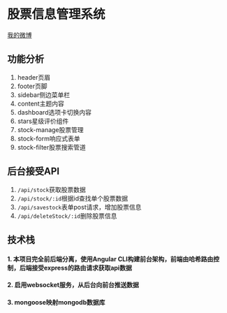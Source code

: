 # 股票信息管理系统

[我的微博](http://weibo.com/u/3826537889?refer_flag=1001030201_&is_all=1)

## 功能分析

1. header页眉
2. footer页脚
3. sidebar侧边菜单栏
4. content主题内容
5. dashboard选项卡切换内容
6. stars星级评价组件
7. stock-manage股票管理
8. stock-form响应式表单
9. stock-filter股票搜索管道

## 后台接受API
1. `/api/stock`获取股票数据
2. `/api/stock/:id`根据id查找单个股票数据
3. `/api/savestock`表单post请求，增加股票信息
4. `/api/deleteStock/:id`删除股票信息

## 技术栈
#### 1. 本项目完全前后端分离，使用Angular CLI构建前台架构，前端由哈希路由控制，后端接受express的路由请求获取api数据
#### 2. 启用websocket服务，从后台向前台推送数据
#### 3. mongoose映射mongodb数据库
